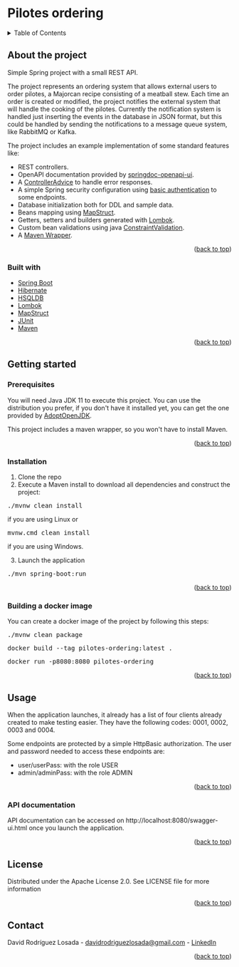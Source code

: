 # Pilotes ordering

<details>
  <summary>Table of Contents</summary>
  <ol>
    <li>
      <a href="#about-the-project">About The Project</a>
      <ul>
        <li><a href="#built-with">Built With</a></li>
      </ul>
    </li>
    <li>
      <a href="#getting-started">Getting Started</a>
      <ul>
        <li><a href="#prerequisites">Prerequisites</a></li>
        <li><a href="#installation">Installation</a></li>
      </ul>
    </li>
    <li><a href="#usage">Usage</a></li>
      <ul>
        <li><a href="#api-documentation">Api documentation</a></li>
      </ul>
    <li><a href="#license">License</a></li>
    <li><a href="#contact">Contact</a></li>
  </ol>
</details>

## About the project

Simple Spring project with a small REST API.

The project represents an ordering system that allows external users to order pilotes, a Majorcan recipe consisting of a
meatball stew. Each time an order is created or modified, the project notifies the external system that will handle the
cooking of the pilotes. Currently the notification system is handled just inserting the events in the database in JSON
format, but this could be handled by sending the notifications to a message queue system, like RabbitMQ or Kafka.

The project includes an example implementation of some standard features like:

* REST controllers.
* OpenAPI documentation provided by [springdoc-openapi-ui](https://springdoc.org/).
* A [ControllerAdvice](https://docs.spring.io/spring-framework/docs/current/javadoc-api/org/springframework/web/bind/annotation/ControllerAdvice.html)
to handle error responses.
* A simple Spring security configuration
  using [basic authentication](https://docs.spring.io/spring-security/reference/servlet/authentication/passwords/basic.html)
  to some endpoints.
* Database initialization both for DDL and sample data.
* Beans mapping using [MapStruct](https://mapstruct.org/).
* Getters, setters and builders generated with [Lombok](https://projectlombok.org/).
* Custom bean validations using
  java [ConstraintValidation](https://docs.oracle.com/javaee/7/api/javax/validation/ConstraintValidator.html).
* A [Maven Wrapper](https://maven.apache.org/wrapper/).

<p align="right">(<a href="#top">back to top</a>)</p>

### Built with

* [Spring Boot](https://spring.io/projects/spring-boot)
* [Hibernate](https://hibernate.org/)
* [HSQLDB](http://hsqldb.org/)
* [Lombok](https://projectlombok.org/)
* [MapStruct](https://mapstruct.org/)
* [JUnit](https://junit.org/junit5/)
* [Maven](https://maven.apache.org/)

<p align="right">(<a href="#top">back to top</a>)</p>

## Getting started

### Prerequisites

You will need Java JDK 11 to execute this project. You can use the distribution you prefer, if you don't have it
installed yet, you can get the one provided by [AdoptOpenJDK](https://adoptopenjdk.net/).

This project includes a maven wrapper, so you won't have to install Maven.

<p align="right">(<a href="#top">back to top</a>)</p>

### Installation

1. Clone the repo
2. Execute a Maven install to download all dependencies and construct the project:

<pre>./mvnw clean install</pre>

if you are using Linux or

<pre>mvnw.cmd clean install</pre>

if you are using Windows.

3. Launch the application

<pre>./mvn spring-boot:run</pre>

<p align="right">(<a href="#top">back to top</a>)</p>

### Building a docker image

You can create a docker image of the project by following this steps:

<pre>./mvnw clean package</pre>

<pre>docker build --tag pilotes-ordering:latest .</pre>

<pre>docker run -p8080:8080 pilotes-ordering</pre>

<p align="right">(<a href="#top">back to top</a>)</p>

## Usage

When the application launches, it already has a list of four clients already created to make testing easier. They have
the following codes: 0001, 0002, 0003 and 0004.

Some endpoints are protected by a simple HttpBasic authorization. The user and password needed to access these endpoints
are:

* user/userPass: with the role USER
* admin/adminPass: with the role ADMIN

<p align="right">(<a href="#top">back to top</a>)</p>

### API documentation

API documentation can be accessed on http://localhost:8080/swagger-ui.html once you launch the application.

<p align="right">(<a href="#top">back to top</a>)</p>

## License

Distributed under the Apache License 2.0. See LICENSE file for more information

<p align="right">(<a href="#top">back to top</a>)</p>

## Contact

David Rodríguez Losada - davidrodriguezlosada@gmail.com - [LinkedIn](https://www.linkedin.com/in/david-rodriguez-losada/)

<p align="right">(<a href="#top">back to top</a>)</p>